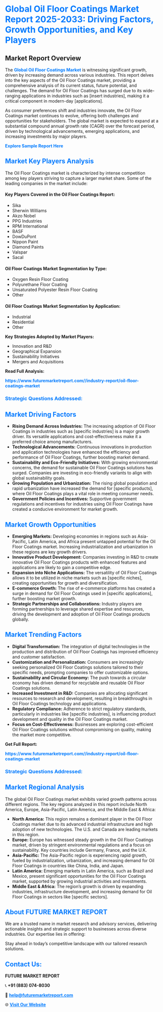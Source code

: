 <h1 style="color: #007BFF;">Global Oil Floor Coatings Market Report 2025-2033: Driving Factors, Growth Opportunities, and Key Players</h1>

<section id="overview">
<h2>Market Report Overview</h2>
<p>The <a href="https://www.futuremarketreport.com//industry-report/oil-floor-coatings-market" style="color: #007BFF; text-decoration: none;"><strong>Global Oil Floor Coatings Market</strong></a> is witnessing significant growth, driven by increasing demand across various industries. This report delves into the key aspects of the Oil Floor Coatings market, providing a comprehensive analysis of its current status, future potential, and challenges. The demand for Oil Floor Coatings has surged due to its wide-ranging applications in industries such as [insert industries], making it a critical component in modern-day [applications].</p>
<p>As consumer preferences shift and industries innovate, the Oil Floor Coatings market continues to evolve, offering both challenges and opportunities for stakeholders. The global market is expected to expand at a substantial compound annual growth rate (CAGR) over the forecast period, driven by technological advancements, emerging applications, and increasing investments by major players.</p>
</section>

<section id="overview">
<p><a href="https://www.futuremarketreport.com//request-sample/reportId=50514" style="color: #007BFF; text-decoration: none;"><strong>Explore Sample Report Here</strong></a></p>
</section>

<section id="key-players">
<h2 style="color: #007BFF;">Market Key Players Analysis</h2>
<p>The Oil Floor Coatings market is characterized by intense competition among key players striving to capture a larger market share. Some of the leading companies in the market include:</p>
<h4>Key Players Covered in the Oil Floor Coatings Report:</h4>
<ul><li>Sika</li><li>Sherwin Williams</li><li>Akzo Nobel</li><li>PPG Industries</li><li>RPM International</li><li>BASF</li><li>DowDuPont</li><li>Nippon Paint</li><li>Diamond Paints</li><li>Valspar</li><li>Sacal</li></ul>
<h4>Oil Floor Coatings Market Segmentation by Type:</h4>
<ul><li>Oxygen Resin Floor Coating</li><li>Polyurethane Floor Coating</li><li>Unsaturated Polyester Resin Floor Coating</li><li>Other</li></ul>

<h4>Oil Floor Coatings Market Segmentation by Application:</h4>
<ul><li>Industrial</li><li>Residential</li><li>Other</li></ul>
<p><strong>Key Strategies Adopted by Market Players:</strong></p>
<ul>
<li>Innovation and R&D</li>
<li>Geographical Expansion</li>
<li>Sustainability Initiatives</li>
<li>Mergers and Acquisitions</li>
</ul>
</section>

<section>
<p><strong>Read Full Analysis: </strong></p><a href="https://www.futuremarketreport.com//industry-report/oil-floor-coatings-market" style="color: #007BFF; text-decoration: none;"><strong>https://www.futuremarketreport.com//industry-report/oil-floor-coatings-market</strong></a>
<h3 style="color: #007BFF;">Strategic Questions Addressed:</h3>
</section>

<section id="driving-factors">
<h2 style="color: #007BFF;">Market Driving Factors</h2>
<ul>
<li><strong>Rising Demand Across Industries:</strong> The increasing adoption of Oil Floor Coatings in industries such as [specific industries] is a major growth driver. Its versatile applications and cost-effectiveness make it a preferred choice among manufacturers.</li>
<li><strong>Technological Advancements:</strong> Continuous innovations in production and application technologies have enhanced the efficiency and performance of Oil Floor Coatings, further boosting market demand.</li>
<li><strong>Sustainability and Eco-Friendly Initiatives:</strong> With growing environmental concerns, the demand for sustainable Oil Floor Coatings solutions has surged. Companies are investing in eco-friendly variants to align with global sustainability goals.</li>
<li><strong>Growing Population and Urbanization:</strong> The rising global population and rapid urbanization have increased the demand for [specific products], where Oil Floor Coatings plays a vital role in meeting consumer needs.</li>
<li><strong>Government Policies and Incentives:</strong> Supportive government regulations and incentives for industries using Oil Floor Coatings have created a conducive environment for market growth.</li>
</ul>
</section>

<section id="growth-opportunities">
<h2 style="color: #007BFF;">Market Growth Opportunities</h2>
<ul>
<li><strong>Emerging Markets:</strong> Developing economies in regions such as Asia-Pacific, Latin America, and Africa present untapped potential for the Oil Floor Coatings market. Increasing industrialization and urbanization in these regions are key growth drivers.</li>
<li><strong>Innovative Product Development:</strong> Companies investing in R&D to create innovative Oil Floor Coatings products with enhanced features and applications are likely to gain a competitive edge.</li>
<li><strong>Expansion into Niche Applications:</strong> The versatility of Oil Floor Coatings allows it to be utilized in niche markets such as [specific niches], creating opportunities for growth and diversification.</li>
<li><strong>E-commerce Growth:</strong> The rise of e-commerce platforms has created a surge in demand for Oil Floor Coatings used in [specific applications], further boosting market growth.</li>
<li><strong>Strategic Partnerships and Collaborations:</strong> Industry players are forming partnerships to leverage shared expertise and resources, driving the development and adoption of Oil Floor Coatings products globally.</li>
</ul>
</section>

<section id="trending-factors">
<h2 style="color: #007BFF;">Market Trending Factors</h2>
<ul>
<li><strong>Digital Transformation:</strong> The integration of digital technologies in the production and distribution of Oil Floor Coatings has improved efficiency and customer satisfaction.</li>
<li><strong>Customization and Personalization:</strong> Consumers are increasingly seeking personalized Oil Floor Coatings solutions tailored to their specific needs, prompting companies to offer customizable options.</li>
<li><strong>Sustainability and Circular Economy:</strong> The push towards a circular economy has driven demand for recyclable and reusable Oil Floor Coatings solutions.</li>
<li><strong>Increased Investment in R&D:</strong> Companies are allocating significant resources to research and development, resulting in breakthroughs in Oil Floor Coatings technology and applications.</li>
<li><strong>Regulatory Compliance:</strong> Adherence to strict regulatory standards, particularly in industries like [specific industries], is influencing product development and quality in the Oil Floor Coatings market.</li>
<li><strong>Focus on Cost-Effectiveness:</strong> Businesses are exploring cost-efficient Oil Floor Coatings solutions without compromising on quality, making the market more competitive.</li>
</ul>
</section>

<section>
<p><strong>Get Full Report: </strong></p><a href="https://www.futuremarketreport.com//industry-report/oil-floor-coatings-market" style="color: #007BFF; text-decoration: none;"><strong>https://www.futuremarketreport.com//industry-report/oil-floor-coatings-market</strong></a>
<h3 style="color: #007BFF;">Strategic Questions Addressed:</h3>
</section>


<section id="regional-analysis">
<h2 style="color: #007BFF;">Market Regional Analysis</h2>
<p>The global Oil Floor Coatings market exhibits varied growth patterns across different regions. The key regions analyzed in this report include North America, Europe, Asia-Pacific, Latin America, and the Middle East & Africa:</p>
<ul>
<li><strong>North America:</strong> This region remains a dominant player in the Oil Floor Coatings market due to its advanced industrial infrastructure and high adoption of new technologies. The U.S. and Canada are leading markets in this region.</li>
<li><strong>Europe:</strong> Europe has witnessed steady growth in the Oil Floor Coatings market, driven by stringent environmental regulations and a focus on sustainability. Key countries include Germany, France, and the U.K.</li>
<li><strong>Asia-Pacific:</strong> The Asia-Pacific region is experiencing rapid growth, fueled by industrialization, urbanization, and increasing demand for Oil Floor Coatings in countries like China, India, and Japan.</li>
<li><strong>Latin America:</strong> Emerging markets in Latin America, such as Brazil and Mexico, present significant opportunities for the Oil Floor Coatings market, supported by growing industrial activities and investments.</li>
<li><strong>Middle East & Africa:</strong> The region’s growth is driven by expanding industries, infrastructure development, and increasing demand for Oil Floor Coatings in sectors like [specific sectors].</li>
</ul>
</section>

<footer>
<h2 style="color: #007BFF;">About FUTURE MARKET REPORT</h2>
<p>We are a trusted name in market research and advisory services, delivering actionable insights and strategic support to businesses across diverse industries. Our expertise lies in offering:</p>

<p>Stay ahead in today’s competitive landscape with our tailored research solutions.</p>

<h2 style="color: #007BFF;">Contact Us:</h2>
<p><strong>FUTURE MARKET REPORT</strong></p>
<p>📞 <strong>+91 (883) 074-8030</strong></p>
<p>📧 <strong><a href="mailto:help@futuremarketreport.com" style="color: #007BFF;">help@futuremarketreport.com</a></strong></p>
<p>🌐 <strong><a href="https://www.futuremarketreport.com/" style="color: #007BFF;">Visit Our Website</a></strong></p>
</footer>